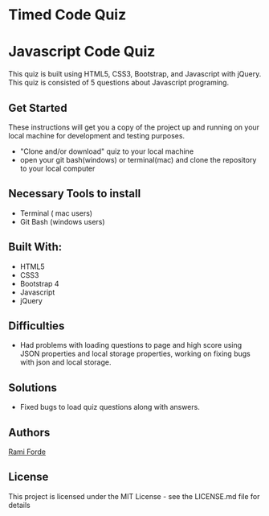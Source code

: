 # Timed Code Quiz


# Javascript Code Quiz

This quiz is built using HTML5, CSS3, Bootstrap, and Javascript with jQuery. This quiz is consisted of 5 questions about Javascript programing. 


## Get Started

These instructions will get you a copy of the project up and running on your local machine for development and testing purposes.

- "Clone and/or download" quiz to your local machine
- open your git bash(windows) or terminal(mac) and clone the repository to your local computer


## Necessary Tools to install
- Terminal ( mac users)
- Git Bash (windows users)


## Built With:

- HTML5
- CSS3
- Bootstrap 4
- Javascript
- jQuery

## Difficulties
- Had problems with loading questions to page and high score using JSON properties and local storage properties, working on fixing bugs with json and local storage.

## Solutions
- Fixed bugs to load quiz questions along with answers.

## Authors

[Rami Forde](https://github.com/rforde1) 

## License

This project is licensed under the MIT License - see the LICENSE.md file for details